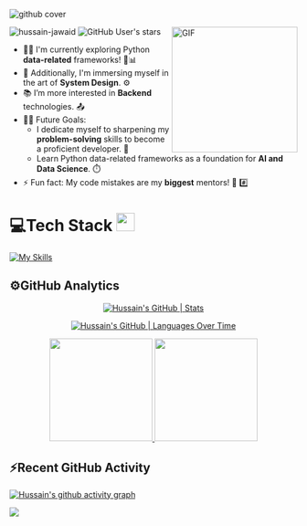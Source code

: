 ![github cover](https://github.com/Syed007Hassan/Syed007Hassan/assets/104893311/dead2d22-a0da-4ab1-8443-c7325b0a057e)
<!-- 

[![An image of @syed007hassan's Holopin badges, which is a link to view their full Holopin profile](https://holopin.me/syed007hassan)](https://holopin.io/@syed007hassan) -->

<!-- <img align="right" alt="GIF" height="160px" src="https://media.giphy.com/media/du3J3cXyzhj75IOgvA/giphy.gif" /> -->
<img align="right" alt="GIF" height="220px" src="https://user-images.githubusercontent.com/104893311/219148682-fd27b1a7-85a4-4ac7-8a49-6025a58fb62c.gif" />

<p align="left"> 
  <img src="https://komarev.com/ghpvc/?username=hussain-jawaid&label=Profile%20views&color=0e75b6&style=flat" alt="hussain-jawaid" /> 
  <img alt="GitHub User's stars" src="https://img.shields.io/github/stars/hussain-jawaid?label=Stars">
</p>

- 👨‍💻 I'm currently exploring Python **data-related** frameworks! 🐍📊
- 🚀 Additionally, I'm immersing myself in the art of **System Design**. ⚙️
- 📚 I’m more interested in **Backend** technologies. 📤
- 💪🏼 Future Goals:
    - I dedicate myself to sharpening my **problem-solving** skills to become a proficient developer. 🌌
    - Learn Python data-related frameworks as a foundation for **AI and Data Science**. ⏱️
- ⚡ Fun fact: My code mistakes are my **biggest** mentors! 🚀 #️⃣

<p>
</p>

# 💻Tech Stack <img src = "https://media2.giphy.com/media/QssGEmpkyEOhBCb7e1/giphy.gif?cid=ecf05e47a0n3gi1bfqntqmob8g9aid1oyj2wr3ds3mg700bl&rid=giphy.gif" width = 32px> 

[![My Skills](https://skillicons.dev/icons?i=python,django,html,vscode,css,bootstrap,github,git&theme=dark)](https://skillicons.dev)

## ⚙️GitHub Analytics

<div align="center">

[![Hussain's GitHub | Stats](https://stats.quine.sh/hussain-jawaid/github?theme=dark)](https://quine.sh?utm_source=widgets&utm_campaign=hussain-jawaid)

[![Hussain's GitHub | Languages Over Time](https://stats.quine.sh/hussain-jawaid/languages-over-time?theme=dark)](https://quine.sh?utm_source=widgets&utm_campaign=hussain-jawaid)

</div>


<p align="center">  
<a href="https://github.com/hussain-jawaid">
  <img height="180em" src="https://github-readme-stats-eight-theta.vercel.app/api?username=hussain-jawaid&show_icons=true&theme=algolia&include_all_commits=true&count_private=true"/>
  <img height="180em" src="https://github-readme-stats-eight-theta.vercel.app/api/top-langs/?username=hussain-jawaid&layout=compact&langs_count=8&theme=algolia"/>
</a>
</p>


## ⚡Recent GitHub Activity
 
  [![Hussain's github activity graph](https://github-readme-activity-graph.vercel.app/graph?username=hussain-jawaid&bg_color=18122B&color=6096B4&line=3A98B9&point=FCFFE7&area=true&hide_border=false)](https://github.com/ashutosh00710/github-readme-activity-graph)
  
 <img src="https://user-images.githubusercontent.com/73097560/115834477-dbab4500-a447-11eb-908a-139a6edaec5c.gif"></a>
